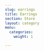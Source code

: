 ```yaml
---
slug: earrings
title: Earrings
section: Store
layout: category
menu:
  categories:
    weight: 1

---
```

